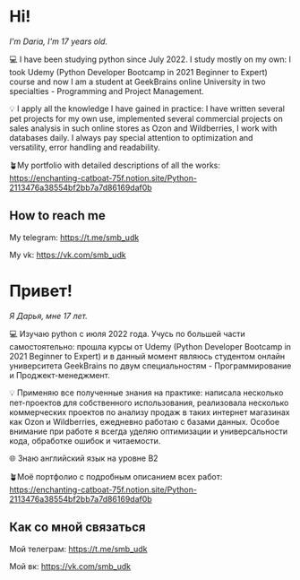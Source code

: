 # Hi!

_I'm Daria, I'm 17 years old._

💻 I have been studying python since July 2022. I study mostly on my own: I took Udemy (Python Developer Bootcamp in 2021 Beginner to Expert) course and now I am  a student at GeekBrains online University in two specialties - Programming and Project Management.                                                                     

💡 I apply all the knowledge I have gained in practice: I have written several pet projects for my own use, implemented several commercial projects on sales analysis in such online stores as Ozon and Wildberries, I work with databases daily. I always pay special attention to optimization and versatility, error handling and readability. 

🪴My portfolio with detailed descriptions of all the works: https://enchanting-catboat-75f.notion.site/Python-2113476a38554bf2bb7a7d86169daf0b

## How to reach me
My telegram: https://t.me/smb_udk

My vk: https://vk.com/smb_udk

# Привет! 

_Я Дарья, мне 17 лет._                                                                                                                                                   

💻 Изучаю python с июля 2022 года. Учусь по большей части самостоятельно: прошла курсы от Udemy (Python Developer Bootcamp in 2021 Beginner to Expert) и в данный момент являюсь студентом онлайн университета GeekBrains по двум специальностям -  Программирование и Проджект-менеджмент.                                                       

💡 Применяю все полученные знания на практике: написала несколько пет-проектов для собственного использования, реализовала несколько коммерческих проектов по анализу продаж в таких интернет магазинах как Ozon и Wildberries, ежедневно работаю с базами данных. Особое внимание при работе я всегда уделяю оптимизации и универсальности кода, обработке ошибок и читаемости.                                                                                                                                     

🌐 Знаю английский язык на уровне B2 

🪴Моё портфолио с подробным описанием всех работ: https://enchanting-catboat-75f.notion.site/Python-2113476a38554bf2bb7a7d86169daf0b

## Как со мной связаться 
Мой телеграм: https://t.me/smb_udk

Мой вк: https://vk.com/smb_udk
